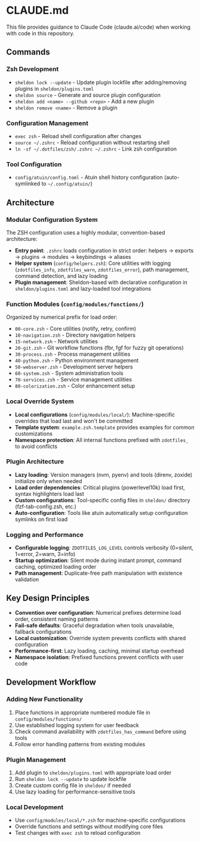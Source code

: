 # CLAUDE.md

This file provides guidance to Claude Code (claude.ai/code) when working with code in this repository.

## Commands

### Zsh Development
- `sheldon lock --update` - Update plugin lockfile after adding/removing plugins in `sheldon/plugins.toml`
- `sheldon source` - Generate and source plugin configuration
- `sheldon add <name> --github <repo>` - Add a new plugin
- `sheldon remove <name>` - Remove a plugin

### Configuration Management
- `exec zsh` - Reload shell configuration after changes
- `source ~/.zshrc` - Reload configuration without restarting shell
- `ln -sf ~/.dotfiles/zsh/.zshrc ~/.zshrc` - Link zsh configuration

### Tool Configuration
- `config/atuin/config.toml` - Atuin shell history configuration (auto-symlinked to `~/.config/atuin/`)

## Architecture

### Modular Configuration System
The ZSH configuration uses a highly modular, convention-based architecture:

- **Entry point**: `.zshrc` loads configuration in strict order: helpers → exports → plugins → modules → keybindings → aliases
- **Helper system** (`config/helpers.zsh`): Core utilities with logging (`zdotfiles_info`, `zdotfiles_warn`, `zdotfiles_error`), path management, command detection, and lazy loading
- **Plugin management**: Sheldon-based with declarative configuration in `sheldon/plugins.toml` and lazy-loaded tool integrations

### Function Modules (`config/modules/functions/`)
Organized by numerical prefix for load order:
- `00-core.zsh` - Core utilities (notify, retry, confirm)
- `10-navigation.zsh` - Directory navigation helpers
- `15-network.zsh` - Network utilities
- `20-git.zsh` - Git workflow functions (fbr, fgf for fuzzy git operations)
- `30-process.zsh` - Process management utilities
- `40-python.zsh` - Python environment management
- `50-webserver.zsh` - Development server helpers
- `60-system.zsh` - System administration tools
- `70-services.zsh` - Service management utilities
- `80-colorization.zsh` - Color enhancement setup

### Local Override System
- **Local configurations** (`config/modules/local/`): Machine-specific overrides that load last and won't be committed
- **Template system**: `example.zsh.template` provides examples for common customizations
- **Namespace protection**: All internal functions prefixed with `zdotfiles_` to avoid conflicts

### Plugin Architecture
- **Lazy loading**: Version managers (nvm, pyenv) and tools (direnv, zoxide) initialize only when needed
- **Load order dependencies**: Critical plugins (powerlevel10k) load first, syntax highlighters load last
- **Custom configurations**: Tool-specific config files in `sheldon/` directory (fzf-tab-config.zsh, etc.)
- **Auto-configuration**: Tools like atuin automatically setup configuration symlinks on first load

### Logging and Performance
- **Configurable logging**: `ZDOTFILES_LOG_LEVEL` controls verbosity (0=silent, 1=error, 2=warn, 3=info)
- **Startup optimization**: Silent mode during instant prompt, command caching, optimized loading order
- **Path management**: Duplicate-free path manipulation with existence validation

## Key Design Principles

- **Convention over configuration**: Numerical prefixes determine load order, consistent naming patterns
- **Fail-safe defaults**: Graceful degradation when tools unavailable, fallback configurations
- **Local customization**: Override system prevents conflicts with shared configuration
- **Performance-first**: Lazy loading, caching, minimal startup overhead
- **Namespace isolation**: Prefixed functions prevent conflicts with user code

## Development Workflow

### Adding New Functionality
1. Place functions in appropriate numbered module file in `config/modules/functions/`
2. Use established logging system for user feedback
3. Check command availability with `zdotfiles_has_command` before using tools
4. Follow error handling patterns from existing modules

### Plugin Management
1. Add plugin to `sheldon/plugins.toml` with appropriate load order
2. Run `sheldon lock --update` to update lockfile
3. Create custom config file in `sheldon/` if needed
4. Use lazy loading for performance-sensitive tools

### Local Development
- Use `config/modules/local/*.zsh` for machine-specific configurations
- Override functions and settings without modifying core files
- Test changes with `exec zsh` to reload configuration
